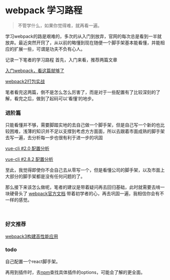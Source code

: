 # webpack 学习路程
> 不管学什么，如果你觉得难，就再看一遍。

学习webpack的路是艰难的，多次的从入门到放弃，官网的每次总是看到一半就放弃。最近突然开窍了，从以前的略懂到现在随便一个脚手架基本能看懂，并能相应的扩展一些，可谓是功夫不负有心人。

记录一下笔者的学习路程
首先，入门来看，推荐两篇文章

[入门webpack，看这篇就够了](http://www.jianshu.com/p/42e11515c10f)

[webpack2打包实战](https://zhuanlan.zhihu.com/p/27046322)

笔者看完这两篇，倒不是怎么怎么厉害了，而是对于一些配置有了比较深刻的了解，看完之后，做到了起码可以‘看懂’的地步。

### 进阶篇
只能看懂并不够，需要脚踏实地的去自己做一个脚手架，但是自己写一个新的也比较困难，浅薄的知识并不足以支撑到考虑方方面面，所以去跟着市面成熟的脚手架去写一遍，去分析每一步也很有利于进一步的巩固


[vue-cli #2.0 配置分析](https://juejin.im/post/584e48b2ac502e006c74a120)

[vue-cli #2.8.2 配置分析](https://segmentfault.com/a/1190000008644830)

至此，我觉得即使你不会自己去从零写一个，但是看懂公司的脚手架，以及市面上大部分的脚手架都是没有任何问题的了。

那么接下来该怎么做呢，笔者的建议是带着疑问再去回归基础，此时就需要去啃一块硬骨头了
[webpack官方文档](https://doc.webpack-china.org/)
带着初学者的心，再去巩固一遍，我相信你会有不一样的感觉。

 
### 好文推荐
[webpack3构建高性能应用](http://www.css88.com/archives/7661)


### todo
自己配置一个react脚手架。

再用到插件时，去[npm](https://www.npmjs.com/)查找具体插件的options，可能会了解的更全面。
